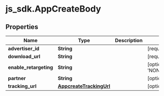 # js_sdk.AppCreateBody

## Properties
Name | Type | Description | Notes
------------ | ------------- | ------------- | -------------
**advertiser_id** | **String** |  | [required] 
**download_url** | **String** |  | [required] 
**enable_retargeting** | **String** |  | [optional] [default to &#x27;NON_RETARGETING&#x27;]
**partner** | **String** |  | [optional] 
**tracking_url** | [**AppcreateTrackingUrl**](AppcreateTrackingUrl.md) |  | [optional] 
